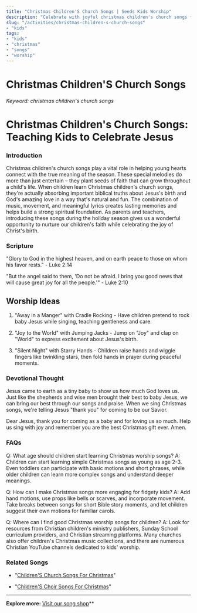```yaml
---
title: "Christmas Children'S Church Songs | Seeds Kids Worship"
description: "Celebrate with joyful christmas children's church songs featuring biblical Christmas themes. Holiday worship music for children and families."
slug: "/activities/christmas-children-s-church-songs"
- "kids"
tags:
- "kids"
- "christmas"
- "songs"
- "worship"
---
```


# Christmas Children'S Church Songs

_Keyword: christmas children's church songs_

# Christmas Children's Church Songs: Teaching Kids to Celebrate Jesus

### Introduction
Christmas children's church songs play a vital role in helping young hearts connect with the true meaning of the season. These special melodies do more than just entertain – they plant seeds of faith that can grow throughout a child's life. When children learn Christmas children's church songs, they're actually absorbing important biblical truths about Jesus's birth and God's amazing love in a way that's natural and fun. The combination of music, movement, and meaningful lyrics creates lasting memories and helps build a strong spiritual foundation. As parents and teachers, introducing these songs during the holiday season gives us a wonderful opportunity to nurture our children's faith while celebrating the joy of Christ's birth.

### Scripture
"Glory to God in the highest heaven, and on earth peace to those on whom his favor rests." - Luke 2:14

"But the angel said to them, 'Do not be afraid. I bring you good news that will cause great joy for all the people.'" - Luke 2:10

## Worship Ideas
1. "Away in a Manger" with Cradle Rocking - Have children pretend to rock baby Jesus while singing, teaching gentleness and care.

2. "Joy to the World" with Jumping Jacks - Jump on "Joy" and clap on "World" to express excitement about Jesus's birth.

3. "Silent Night" with Starry Hands - Children raise hands and wiggle fingers like twinkling stars, then fold hands in prayer during peaceful moments.

### Devotional Thought
Jesus came to earth as a tiny baby to show us how much God loves us. Just like the shepherds and wise men brought their best to baby Jesus, we can bring our best through our songs and praise. When we sing Christmas songs, we're telling Jesus "thank you" for coming to be our Savior.

Dear Jesus, thank you for coming as a baby and for loving us so much. Help us sing with joy and remember you are the best Christmas gift ever. Amen.

### FAQs

Q: What age should children start learning Christmas worship songs?
A: Children can start learning simple Christmas songs as young as age 2-3. Even toddlers can participate with basic motions and short phrases, while older children can learn more complex songs and understand deeper meanings.

Q: How can I make Christmas songs more engaging for fidgety kids?
A: Add hand motions, use props like bells or scarves, and incorporate movement. Take breaks between songs for short Bible story moments, and let children suggest their own motions for familiar carols.

Q: Where can I find good Christmas worship songs for children?
A: Look for resources from Christian children's ministry publishers, Sunday School curriculum providers, and Christian streaming platforms. Many churches also offer children's Christmas music collections, and there are numerous Christian YouTube channels dedicated to kids' worship.

### Related Songs

- "[Children'S Church Songs For Christmas](/activities/children-s-church-songs-for-christmas/)"

- "[Children'S Choir Songs For Christmas](/activities/children-s-choir-songs-for-christmas/)"

---

**Explore more:** [Visit our song shop](https://seedskidsworship.com/shop)**

<!-- Schema Markup -->
<script type="application/ld+json">
{
  "@context": "https://schema.org",
  "@type": "MusicRecording",
  "name": "Christmas Children'S Church Songs",
  "byArtist": {
    "@type": "MusicGroup",
    "name": "Seeds Kids Worship"
  },
  "isFamilyFriendly": true,
  "url": "https://seedskidsworship.com/activities/christmas-children-s-church-songs/"
}
</script>